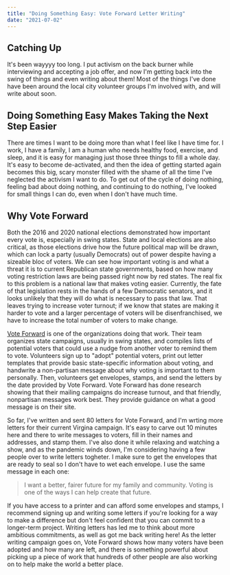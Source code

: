 ```yaml
---
title: "Doing Something Easy: Vote Forward Letter Writing"
date: "2021-07-02"
---
```


## Catching Up

It's been wayyyy too long. I put activism on the back burner while interviewing and accepting a job offer, and now I'm getting back into the swing of things and even writing about them! Most of the things I've done have been around the local city volunteer groups I'm involved with, and will write about soon.

## Doing Something Easy Makes Taking the Next Step Easier

There are times I want to be doing more than what I feel like I have time for. I work, I have a family, I am a human who needs healthy food, exercise, and sleep, and it is easy for managing just those three things to fill a whole day. It's easy to become de-activated, and then the idea of getting started again becomes this big, scary monster filled with the shame of all the time I've neglected the activism I want to do. To get out of the cycle of doing nothing, feeling bad about doing nothing, and continuing to do nothing, I've looked for small things I can do, even when I don't have much time.

## Why Vote Forward

Both the 2016 and 2020 national elections demonstrated how important every vote is, especially in swing states. State and local elections are also critical, as those elections drive how the future political map will be drawn, which can lock a party (usually Democrats) out of power despite having a sizeable bloc of voters. We can see how important voting is and what a threat it is to current Republican state governments, based on how many voting restriction laws are being passed right now by red states. The real fix to this problem is a national law that makes voting easier. Currently, the fate of that legislation rests in the hands of a few Democratic senators, and it looks unlikely that they will do what is necessary to pass that law. That leaves trying to increase voter turnout; if we know that states are making it harder to vote and a larger percentage of voters will be disenfranchised, we have to increase the total number of voters to make change.

[Vote Forward](https://votefwd.org/) is one of the organizations doing that work. Their team organizes state campaigns, usually in swing states, and compiles lists of potential voters that could use a nudge from another voter to remind them to vote. Volunteers sign up to "adopt" potential voters, print out letter templates that provide basic state-specific information about voting, and handwrite a non-partisan message about why voting is important to them personally. Then, volunteers get envelopes, stamps, and send the letters by the date provided by Vote Forward. Vote Forward has done research showing that their mailing campaigns do increase turnout, and that friendly, nonpartisan messages work best. They provide guidance on what a good message is on their site.

So far, I've written and sent 80 letters for Vote Forward, and I'm wrting more letters for their current Virgina campaign. It's easy to carve out 10 minutes here and there to write messages to voters, fill in their names and addresses, and stamp them. I've also done it while relaxing and watching a show, and as the pandemic winds down, I'm considering having a few people over to write letters togheter. I make sure to get the envelopes that are ready to seal so I don't have to wet each envelope. I use the same message in each one:

> I want a better, fairer future for my family and community. Voting is one of the ways I can help create that future.

If you have access to a printer and can afford some envelopes and stamps, I recommend signing up and writing some letters if you're looking for a way to make a difference but don't feel confident that you can commit to a longer-term project. Writing letters has led me to think about more ambitious commitments, as well as got me back writing here! As the letter writing campaign goes on, Vote Forward shows how many voters have been adopted and how many are left, and there is something powerful about picking up a piece of work that hundreds of other people are also working on to help make the world a better place.
